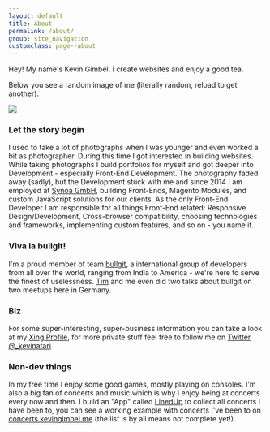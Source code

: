 ```yaml
---
layout: default
title: About
permalink: /about/
group: site_navigation
customclass: page--about
---
```


Hey! My name's Kevin Gimbel. I create websites and enjoy a good tea.

Below you see a random image of me (literally random, reload to get another).

<img src="https://lh3.googleusercontent.com/zKr_1iJFiWqxM8YqYojdBoJiVL79u0z7aWYAd4EUC8gG46uoehPFGsfSzU-9X9VJd8vmQbTpW7GYkoprk0iON26ZREwhD3w8OxdccpDlx7fRn_NdZSacHf-mPUILBFcckA-HpbcL5OuKYx_f-13bMpnQ2mwUwNVSbLJJQZuXEUhrRWD0we1FJdJwf_P3gZOiYlE3DPjDGL_O4mMwf-rD4RsewxlGkbuAZkmlDsl0MZTZK6T-ASzivg8aF6JGcyA-OYdxkJueVVrw8nukVpFflj_oMxdxfhyF6IYXh_jMFNp86hk9iPNzt-GSV5tXaS_nHA1YscWffeERK2TidrnXS4vLLmuwTImC2oY9t_aT5dz75bRrHB3YumqPyVaCe8lBU-sLzvNIiy1F2BrjGkvNrF-ucnFxQIwTfCPCwkasL1vbEpCcuXjtNferWOtOXUJ9SipfUSerzCcc_JblsLHUsfLXg6znaLQa4PIDQUBPzyf4KhGvMqgXp_8cO1W45OoN80Cww49mhz83vw2u6hRkk9lvukQQLf4wEErAbH0o88qp9q-JqFPyQhhzn6-THbo=w1728-h972-no" id="itseme" />

### Let the story begin

I used to take a lot of photographs when I was younger and even worked a bit as photographer. During this time I got interested in building websites. While taking photographs I build portfolios for myself and got deeper into Development - especially Front-End Development. The photography faded away (sadly), but the Development stuck with me and since 2014 I am employed at [Synoa GmbH](http://synoa.de "Magento Agentur für B2B-Online-Shops"), building Front-Ends, Magento Modules, and custom JavaScript solutions for our clients. As the only Front-End Developer I am responsible for all things Front-End related: Responsive Design/Development, Cross-browser compatibility, choosing technologies and frameworks, implementing custom features, and so on - you name it.

### Viva la bullgit!
I'm a proud member of team [bullgit](https://bullg.it "See the bullgit website"), a international group of developers from all over the world, ranging from India to America - we're here to serve the finest of uselessness. [Tim](https://twitter.com/TimPietrusky) and me even did two talks about bullgit on two meetups here in Germany.

### Biz
For some super-interesting, super-business information you can take a look at my [Xing Profile](https://www.xing.com/profile/Kevin_Gimbel "See my Xing Profile"), for more private stuff feel free to follow me on [Twitter @_kevinatari](https://twitter.com/_kevinatari "Follow me on Twitter!").

### Non-dev things
In my free time I enjoy some good games, mostly playing on consoles. I'm also a big fan of concerts and music which is why I enjoy being at concerts every now and then. I build an "App" called [LinedUp](https://github.com/kevingimbel/LinedUp) to collect all concerts I have been to, you can see a working example with concerts I've been to on [concerts.kevingimbel.me](https://concerts.kevingimbel.me) (the list is by all means not complete yet!).


<script type="text/javascript">
(function(window, document, undefined) {
  var img_container = document.getElementById('itseme');
  var images = [
    "https://lh3.googleusercontent.com/AZ_L1kNqPvIgnpPqSKaXWkEnrBdjI8aEgWl_B6NhJxijPeJT4hpl-5raiIyuFRdeythd-MGiVDV79CEnc1q81712EQHgUKawRjo5k3-_4kPUpDQZ8cLfmJAKvmxGROXlDLu9qmmqwsHZU243GbpR8j7SzICQ0jGLfl_xPB_Ux302NxS3JBi2nGs5r5Oh-Eaiz5Rdpla5lkalcF-8MMoeHCdvSskf0cBPtlPwEHeT2LDaZuz7IX3Lh13DLDb8e5Z-jCTmPfsvKagZ8N9vAgd3dUAbHKVOeb1L50OERMkqLbXYlM_j9ACRVxtO4LquXd2Iyn95uMTWqievsYVO5CneR8j7tlbsRD5TNihBLG5fBj-nMdeaJSK0c9w25UP_nWy4AXsJPCJ0hhPMqcsICyVa0k8i2W5fdydx15fvtPCLi6gUyEWgI4IPL8JjT5susN3HCH3LOiFPXkqmRWo-ggtT8gMpdxLGwMccPLpY2ZA-D7S2zYDeXmeXq7y5A4nYajv0iizJFKe2Not2NTb_ELioO7keveZMU-fEFRoUa17ohaK0I854TXYbbLsHTLm2rH71Rn_L4tw5lsMKa1oAUFOrjTvpHA=w1458-h972-no",
    "https://lh3.googleusercontent.com/Ao9W3EPxBtO1aLqnOjd7KgWQRMnsAa4NhS5ikiOD7reHoM85PiJ3J-3Mv2YcxyoNenScLtocYVY_1LeRdy946chFrrfj0pYiiAcZj_zoAPrVCtRJoYHjGg6S2ymrfiC0NGOVP1KX6GTAAK5szgHsOX3L2sVeJ9j6dFwQDGo8t9sq1jX3RxoMUwE0IhPkLOoiR1AALcggdeDIPPABmW7e4M26gh4H6xqf_G195JFIoaT-o_emQLZfdo1GMWYo4f2UZIG2lWH3DVKISNuHOs0Y2r4rNPPHe6GzDc2Iz68JdevKzNdFoTmYO_yfeJdOIJsewDg_T25wGux4hGCF-iwXme2_tlZdmQ55xNkxka30My6mHfJE3qzLBEFeWVDsOM2q-Tpa0ZVJ3CdqaesX4GJXXjlIK93SeP_GZOR-Z8Q0IsJN9MF9Sxk3MMQbYmxqwvShJrtYvrIzFFwSmZQ-NquNZ_X0l2rSQ5Us0clbK-yXml2mLRr8xpnZF-lxdY4sBBo86EKT9MonG8INyINJ5wgnxeZuMb3plwgRm4QvDvRFwoHthCS9dto7RgTX8vg5JeY=w1728-h972-no",
    "https://lh3.googleusercontent.com/5VrPHqycz5Euc0XAS0Ug2jixxfEXHBi79iUqNbtCcYQz-V_8-SvvHeZm082a2-_V1tYLnF7QvVg6u6jNKP_zDQ2mgtj_O-cZANBBmcHdd8knsKO9toudH23lqU5Rh8OVCwOSmGhXBJnSiVLdtdNgBBLaOc9yd4BPN9SErnJ6XD5UTkWAvAbHDMQititQruhs0W4oA-QP3rKHeaByh7E2umuzH33TKX2eTZJUrbJxSyDgpYAAfgTIK6oh2hvXdsXPGFbepVaF97fhU9bbppWxIRapdH55NC9vYwbsjWJ-riaWLg_J-kQlvZaap0e0RBrtVQgp5SY1tefhCdd6WUG2kr_SqO9b8Ezutql_sBrsS0HVMGIiwDRhjCW8AJBccA8SMC9lxrrhozvTlIOQNyxNLQaAm9sGMM4l7AEJ_f0RxRTzpUaYTi5kdx-LQ4BDMMDpyrDUaq2BRO_Moz7vLru9IOfR4Z93R25tcbEhlXSUAhX_AHriA72IyRDfZaKnVXAYV3jwVlLcVP0Uz_BZw6G-TFFRzLkF_9NAjbi2hR2RPfCENECzeotvhKhRPhVlmN8=w1728-h972-no",
    "https://lh3.googleusercontent.com/T5ikygmnCOp5JdN8PmQfw1UIsyUUtpFH_SVUgb0RpRG3tt7F4yX5W-KzrCh1b1uNruRcAFlNOpPgGCBKuCWmclhOvdeOspcP55-uN5b2j-XS9TJQnLy0rkuX3-H4XDW2WT4LAV9yoQnGHezqDlzdVFi0EdGHeJa9o3sDz5DIW1V4WMFrSMlDOFaQR4QtppIeLO3mGU9cPBvCrkWbSB9zq7nkT0EwstFZwMMKE0NE6aYKKpMwCU8Js5fovD3CW6MXkTRvcQL8cWcTBjbomWtmsndayt4EkaQ1Ehg3wRqru5w4D9U2s8SEYgrJgup5hpp9VLEjDmgXOA3agIpxUG89PEzQWfHhVx0_-6z33FxWGyhH9ekp7ggTVNfd9RY3dtHP6Iz3USfKj8cjJCN9Mgg9m5_YrJd3sGHn3n6GDsMJnx2SmAIqwqcqKjM2boPB7wFBlrn5WVejdKWqbgzAzgDRS-uybSkvTHa_Qo0HFyW7oji6ixgrjjZojzapqokzgv6FJ5PnHtG09q_F-hyjVJDVTgJNSY_ocH4CBMqYmSPuqhdlum05xGq2v6Eol82Wgmk=w1296-h972-no",
    "https://lh3.googleusercontent.com/RqtEvDpfQcgjlZlFvA0HZ3xZ8dKeZbOkxxtNXjGvm2iDa0RTMyA1Y-Tz1Wo6iFjpvywL2FAi_JZbvZgqX1_ja91MIVj_l8HUNKdnbFN2hrGONGRgawSQa78ytPGoDqHZB6NQU8bpfxWkBEDE8L0EchmScx-FKKuUSnJHoxc4Kf1uaMnUoBUSgcfQ94j67A6kpZXuefYqmhFK3wycRhg8WR2yJa6Sk_cFswkVwT7A5JpO86gPV4805CYpaAEiZAsejzD0ioDwWqqb45THxw6Agp9tiZF7RDu68u8nOG0Tw1rW85RzetXowhi8OXWrSpXvGOSHh6SE3wTHwqeSHaZwIuWAE9ySFvJWyqJ5jCeIE6twXkyfxZeapSUa6meSXl-nijDi6WZ6DP4DdFfAeYaSXVgqynr1eAo2nrRw06VfejfjqMlkEnFYSnc2jzmAGBQg0x_KPmLgL5Hl08XwLl7KCGqRKaqT8IZ5cyL8tcOCpQAsfFqj5DRi2eN0Yph9JclCNcP_Whi75dm-kfStPvCmhgyU6T9FP9vhxPi3dIzPyYmlBjB0hbXWCXUBJfwXDpeQR9s6ldLa3hbOnv_SkZ3H4bnkoQ=w1728-h972-no"
  ];
  var max = images.length;
  var min = 1;
  var rand = Math.floor( (Math.random() * (max - min)) + min );
  console.log(rand);
  var rand_img = images[rand];
  img_container.src = rand_img;
}(window, document))
</script>
